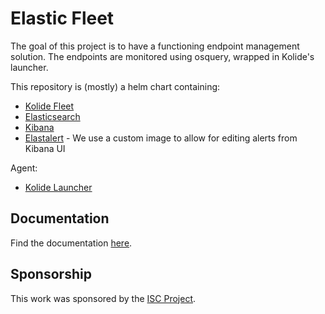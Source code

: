 # Elastic Fleet

The goal of this project is to have a functioning endpoint management solution. The endpoints are monitored using osquery, wrapped in Kolide's launcher.

This repository is (mostly) a helm chart containing:
- [Kolide Fleet](https://github.com/kolide/fleet)
- [Elasticsearch](https://github.com/elastic/helm-charts/tree/master/elasticsearch)
- [Kibana](https://github.com/elastic/helm-charts/tree/master/kibana)
- [Elastalert](https://github.com/bitsensor/elastalert) - We use a custom image to allow for editing alerts from Kibana UI


Agent:
- [Kolide Launcher](https://github.com/kolide/launcher)

## Documentation
Find the documentation [here](docs/contents.md).

## Sponsorship

This work was sponsored by the [ISC Project](https://www.iscproject.org/).